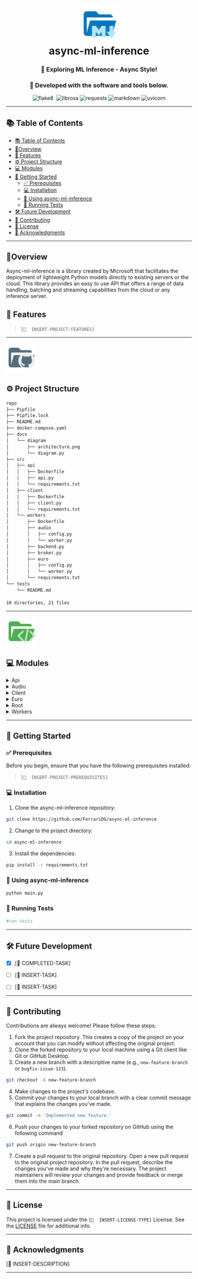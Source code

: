 
<div align="center">
<h1 align="center">
<img src="https://raw.githubusercontent.com/PKief/vscode-material-icon-theme/ec559a9f6bfd399b82bb44393651661b08aaf7ba/icons/folder-markdown-open.svg" width="100" />
<br>
async-ml-inference
</h1>
<h3 align="center">📍 Exploring ML Inference - Async Style!</h3>
<h3 align="center">🚀 Developed with the software and tools below.</h3>
<p align="center">

<img src="https://img.shields.io/badge/Markdown-000000.svg?style=for-the-badge&logo=Markdown&logoColor=white" alt="flake8" />
<img src="https://img.shields.io/badge/Python-3776AB.svg?style=for-the-badge&logo=Python&logoColor=white" alt="" />
<img src="https://img.shields.io/badge/Redis-DC382D.svg?style=for-the-badge&logo=Redis&logoColor=white" alt="librosa" />
<img src="https://img.shields.io/badge/Celery-37814A.svg?style=for-the-badge&logo=Celery&logoColor=white" alt="requests" />
<img src="https://img.shields.io/badge/FastAPI-009688.svg?style=for-the-badge&logo=FastAPI&logoColor=white" alt="markdown" />
<img src="https://img.shields.io/badge/Numba-00A3E0.svg?style=for-the-badge&logo=Numba&logoColor=white" alt="uvicorn" />
</p>

</div>

---

## 📚 Table of Contents
- [📚 Table of Contents](#-table-of-contents)
- [📍Overview](#overview)
- [🔮 Features](#-feautres)
- [⚙️ Project Structure](#️-project-structure)
- [💻 Modules](#-modules)
- [🚀 Getting Started](#-getting-started)
  - [✅ Prerequisites](#-prerequisites)
  - [💻 Installation](#-installation)
  - [🤖 Using async-ml-inference](#-using-async-ml-inference)
  - [🧪 Running Tests](#-running-tests)
- [🛠 Future Development](#-future-development)
- [🤝 Contributing](#-contributing)
- [🪪 License](#-license)
- [🙏 Acknowledgments](#-acknowledgments)

---


## 📍Overview

Async-ml-inference is a library created by Microsoft that facilitates the deployment of lightweight Python models directly to existing servers or the cloud. This library provides an easy to use API that offers a range of data handling, batching and streaming capabilities from the cloud or any inference server.

## 🔮 Features

> `[📌  INSERT-PROJECT-FEATURES]`

---


<img src="https://raw.githubusercontent.com/PKief/vscode-material-icon-theme/ec559a9f6bfd399b82bb44393651661b08aaf7ba/icons/folder-github-open.svg" width="80" />

## ⚙️ Project Structure


```bash
repo
├── Pipfile
├── Pipfile.lock
├── README.md
├── docker-compose.yaml
├── docs
│   └── diagram
│       ├── architecture.png
│       └── diagram.py
├── src
│   ├── api
│   │   ├── Dockerfile
│   │   ├── api.py
│   │   └── requirements.txt
│   ├── client
│   │   ├── Dockerfile
│   │   ├── client.py
│   │   └── requirements.txt
│   └── workers
│       ├── Dockerfile
│       ├── audio
│       │   ├── config.py
│       │   └── worker.py
│       ├── backend.py
│       ├── broker.py
│       ├── euro
│       │   ├── config.py
│       │   └── worker.py
│       └── requirements.txt
└── tests
    └── README.md

10 directories, 21 files
```

---

<img src="https://raw.githubusercontent.com/PKief/vscode-material-icon-theme/ec559a9f6bfd399b82bb44393651661b08aaf7ba/icons/folder-src-open.svg" width="80" />

## 💻 Modules

<details closed><summary>Api</summary>

| File   | Summary                                                                                                                                                                                                                                                                                                     | Module         |
|:-------|:------------------------------------------------------------------------------------------------------------------------------------------------------------------------------------------------------------------------------------------------------------------------------------------------------------|:---------------|
| api.py | This code creates a FastAPI application that uses Celery to run tasks in the background. It sets up the connection strings for RabbitMQ and Redis, and defines two tasks,' length' and' results'. It also defines two endpoints,' /audio / length' and' /euro / results', which can be used to create tasks | src/api/api.py |

</details>

<details closed><summary>Audio</summary>

| File      | Summary                                                                                                                                                                                                                                                                         | Module                      |
|:----------|:--------------------------------------------------------------------------------------------------------------------------------------------------------------------------------------------------------------------------------------------------------------------------------|:----------------------------|
| worker.py | This code is a Celery worker for audio Length extraction. It uses the Celery library to connect to a broker and backend, and uses the librosa library to extract the audio length from a given audio URL. It also includes error handling and a simulated long task processing. | src/workers/audio/worker.py |
| config.py | This module contains Celery configurations for an Audio Length worker. It sets the worker to acknowledge tasks only when they are returned or fail, limits the worker to one task at a time, creates a queue for the worker, and sets the Redis key TTL to 48 hours.            | src/workers/audio/config.py |

</details>

<details closed><summary>Client</summary>

| File      | Summary                                                                                                                                                                                                                                                 | Module               |
|:----------|:--------------------------------------------------------------------------------------------------------------------------------------------------------------------------------------------------------------------------------------------------------|:---------------------|
| client.py | This code sends audio URLs and dates to an API, and then retrieves the results of the tasks. It uses the Parallel library to send the tasks in parallel, and the Retry library to retry the tasks if they fail. The results are printed out in the end. | src/client/client.py |

</details>

<details closed><summary>Euro</summary>

| File      | Summary                                                                                                                                                                                                                                                                                          | Module                     |
|:----------|:-------------------------------------------------------------------------------------------------------------------------------------------------------------------------------------------------------------------------------------------------------------------------------------------------|:---------------------------|
| worker.py | This code is a Celery worker for Euromillions results. It uses the BeautifulSoup library to scrape the results from the Euromillions website and returns the numbers and stars as a tuple. It also includes error handling to update the state and raise an Ignore exception if an error occurs. | src/workers/euro/worker.py |
| config.py | This module contains Celery configurations for a Euromillions Results worker. It sets task acknowledgements to be late, sets the worker prefetch multiplier to 1, and creates a queue called " euro ". It also sets the result expiration to 48 hours in seconds.                                | src/workers/euro/config.py |

</details>

<details closed><summary>Root</summary>

| File    | Summary                                                                                                                                                                                                                                                                | Module   |
|:--------|:-----------------------------------------------------------------------------------------------------------------------------------------------------------------------------------------------------------------------------------------------------------------------|:---------|
| Pipfile | This code is a configuration file for a Python project. It contains the name and URL of the project, as well as the packages and scripts used. It includes packages such as BeautifulSoup4, Celery, FastAPI, Flower, Joblib, Librosa, Numba, Pydantic, Redis, Requests | Pipfile  |

</details>

<details closed><summary>Workers</summary>

| File       | Summary                                                                                                                                                                                                                                                                                                                      | Module                 |
|:-----------|:-----------------------------------------------------------------------------------------------------------------------------------------------------------------------------------------------------------------------------------------------------------------------------------------------------------------------------|:-----------------------|
| backend.py | This code imports the getenv function from the os module and imports the Redis and ConnectionError classes from the redis module. It then defines several functions to get the Redis password, port, database number, and host. The get_backend_url() function uses the other functions to create a URL string for the Redis | src/workers/backend.py |
| broker.py  | This code imports the getenv function from the os module, imports the Connection and OperationalError classes from the kombu module, and defines several functions to get the user, password, port, and virtual host of a RabbitMQ instance, as well as a function to check if the broker is running.                        | src/workers/broker.py  |

</details>

<hr />

## 🚀 Getting Started

### ✅ Prerequisites

Before you begin, ensure that you have the following prerequisites installed:
> `[📌  INSERT-PROJECT-PREREQUISITES]`

### 💻 Installation

1. Clone the async-ml-inference repository:
```sh
git clone https://github.com/FerrariDG/async-ml-inference
```

2. Change to the project directory:
```sh
cd async-ml-inference
```

3. Install the dependencies:
```sh
pip install -r requirements.txt
```

### 🤖 Using async-ml-inference

```sh
python main.py
```

### 🧪 Running Tests
```sh
#run tests
```

<hr />


## 🛠 Future Development
- [X] [📌  COMPLETED-TASK]
- [ ] [📌  INSERT-TASK]
- [ ] [📌  INSERT-TASK]


---

## 🤝 Contributing
Contributions are always welcome! Please follow these steps:
1. Fork the project repository. This creates a copy of the project on your account that you can modify without affecting the original project.
2. Clone the forked repository to your local machine using a Git client like Git or GitHub Desktop.
3. Create a new branch with a descriptive name (e.g., `new-feature-branch` or `bugfix-issue-123`).
```sh
git checkout -b new-feature-branch
```
4. Make changes to the project's codebase.
5. Commit your changes to your local branch with a clear commit message that explains the changes you've made.
```sh
git commit -m 'Implemented new feature.'
```
6. Push your changes to your forked repository on GitHub using the following command
```sh
git push origin new-feature-branch
```
7. Create a pull request to the original repository.
Open a new pull request to the original project repository. In the pull request, describe the changes you've made and why they're necessary.
The project maintainers will review your changes and provide feedback or merge them into the main branch.

---

## 🪪 License

This project is licensed under the `[📌  INSERT-LICENSE-TYPE]` License. See the [LICENSE](https://docs.github.com/en/communities/setting-up-your-project-for-healthy-contributions/adding-a-license-to-a-repository) file for additional info.

---

## 🙏 Acknowledgments

[📌  INSERT-DESCRIPTION]


---

